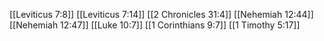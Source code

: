 [[Leviticus 7:8]]
[[Leviticus 7:14]]
[[2 Chronicles 31:4]]
[[Nehemiah 12:44]]
[[Nehemiah 12:47]]
[[Luke 10:7]]
[[1 Corinthians 9:7]]
[[1 Timothy 5:17]]
